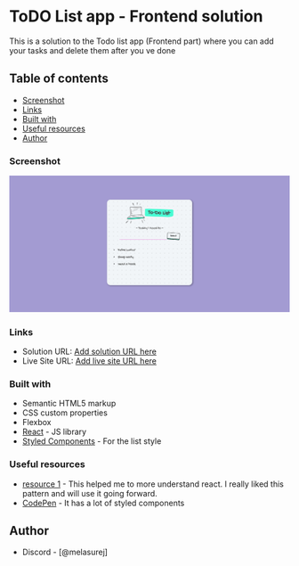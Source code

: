 # ToDO List app - Frontend solution

This is a solution to the Todo list app (Frontend part) where you can add your tasks and delete them after you ve done 

## Table of contents

  - [Screenshot](#screenshot)
  - [Links](#links)
  - [Built with](#built-with)
  - [Useful resources](#useful-resources)
- [Author](#author)



### Screenshot

![](./Screenshot%20.png)


### Links

- Solution URL: [Add solution URL here](https://your-solution-url.com)
- Live Site URL: [Add live site URL here](https://your-live-site-url.com)


### Built with

- Semantic HTML5 markup
- CSS custom properties
- Flexbox
- [React](https://reactjs.org/) - JS library
- [Styled Components](https://codepen.io/cassie-codes/pen/pYwXwb) - For the list style



### Useful resources

- [resource 1](https://www.w3schools.com/react/react_props.asp) - This helped me to more understand react. I really liked this pattern and will use it going forward.
- [CodePen](https://codepen.io) - It has a lot of styled components 

## Author

- Discord - [@melasurej]

